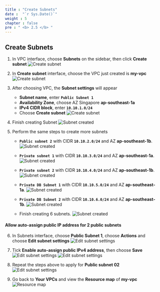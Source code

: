 ```yaml
---
title : "Create Subnets"
date :  "`r Sys.Date()`" 
weight : 5
chapter : false
pre : " <b> 2.5 </b> "
---
```


## Create Subnets

1. In VPC interface, choose **Subnets** on the sidebar, then click **Create subnet**
![Create subnet](../../../images/2-5/01.png?width=50pc)

2. In **Create subnet** interface, choose the VPC just created is **my-vpc**
![Create subnet](../../../images/2-5/02.png?width=50pc)

3. After choosing VPC, the **Subnet settings** will appear
    - **Subnet name**, enter **`Public Subnet 1`**
    - **Availability Zone**, choose AZ Singapore **ap-southeast-1a**
    - **IPv4 CIDR block**, enter **`10.10.1.0/24`** 
    - Choose **Create subnet**
![Create subnet](../../../images/2-5/03.png?width=50pc)

4. Finish creating Subnet
![Subnet created](../../../images/2-5/04.png?width=50pc)

5. Perform the same steps to create more subnets
    - **`Public subnet 2`** with CIDR **`10.10.2.0/24`** and AZ **ap-southeast-1b**.
![Subnet created](../../../images/2-5/05.png?width=50pc)

    - **`Private subnet 1`** with CIDR **`10.10.3.0/24`** and AZ **ap-southeast-1a**.
![Subnet created](../../../images/2-5/06.png?width=50pc)

    - **`Private subnet 2`** with CIDR **`10.10.4.0/24`** and AZ **ap-southeast-1b**.
![Subnet created](../../../images/2-5/07.png?width=50pc)

    - **`Private DB Subnet 1`** with CIDR **`10.10.5.0/24`** and AZ **ap-southeast-1a**.
![Subnet created](../../../images/2-5/08.png?width=50pc)

    - **`Private DB Subnet 2`** with CIDR **`10.10.6.0/24`** and AZ **ap-southeast-1b**.
![Subnet created](../../../images/2-5/09.png?width=50pc)

    - Finish creating 6 subnets.
![Subnet created](../../../images/2-5/10.png?width=50pc)

#### Allow auto-assign public IP address for 2 public subnets
6. In Subnets interface, choose **Public Subnet 1**, choose **Actions** and choose **Edit subnet settings**
![Edit subnet settings](../../../images/2-5/11.png?width=50pc)

7. Tick **Enable auto-assign public IPv4 address**, then choose **Save**
![Edit subnet settings](../../../images/2-5/12.png?width=50pc)
![Edit subnet settings](../../../images/2-5/13.png?width=50pc)

8. Repeat the steps above to apply for **Public subnet 02**
![Edit subnet settings](../../../images/2-5/14.png?width=50pc)

9. Go back to **Your VPCs** and view the **Resource map** of **my-vpc**
![Resource map](../../../images/2-5/15.png?width=50pc)
